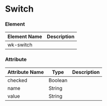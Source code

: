 # Switch

### Element
Element Name | Description
--- | --- 
wk-switch | 

### Attribute
Attribute Name | Type | Description
--- | --- | ---
checked | Boolean |
name | String |
value | String |